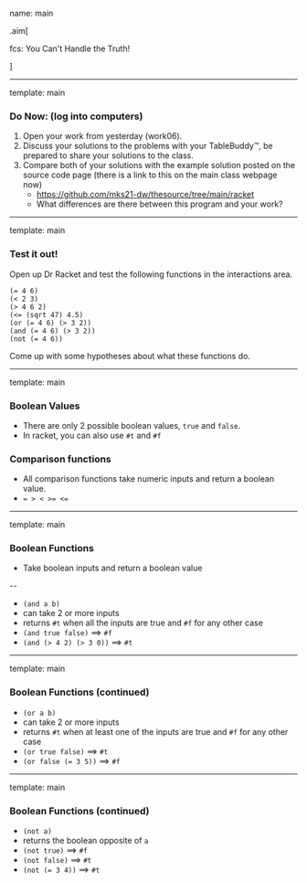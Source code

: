 name: main

.aim[<div>
fcs: You Can't Handle the Truth!
</div>]


---
template: main

### Do Now: (log into computers)

1. Open your work from yesterday (work06).
2. Discuss your solutions to the problems with your TableBuddy™, be prepared to share your solutions to the class.
3. Compare both of your solutions with the example solution posted on the source code page (there is a link to this on the main class webpage now)
   - <https://github.com/mks21-dw/thesource/tree/main/racket>
   - What differences are there between this program and your work?


---
template: main

### Test it out!
Open up Dr Racket and test the following functions in the interactions area.
```
(= 4 6)
(< 2 3)
(> 4 6 2)
(<= (sqrt 47) 4.5)
(or (= 4 6) (> 3 2))
(and (= 4 6) (> 3 2))
(not (= 4 6))
```
Come up with some hypotheses about what these functions do.

---
template: main

### Boolean Values
* There are only 2 possible boolean values, `true` and `false`.
* In racket, you can also use `#t` and `#f`

### Comparison functions
* All comparison functions take numeric inputs and return a boolean value.
* `= > < >= <=`

---
template: main

### Boolean Functions

* Take boolean inputs and return a boolean value

--
* `(and a b)`
 * can take 2 or more inputs
 * returns `#t` when all the inputs are true and `#f` for any other case
 * `(and true false)` ==> `#f`
 * `(and (> 4 2) (> 3 0))` ==> `#t`

---
template: main

### Boolean Functions (continued)

* `(or a b)`
 * can take 2 or more inputs
 * returns `#t` when at least one of the inputs are true and `#f` for any other case
 * `(or true false)` ==> `#t`
 * `(or false (= 3 5))` ==> `#f`

---
template: main

### Boolean Functions (continued)
* `(not a)`
 * returns the boolean opposite of `a`
 * `(not true)` ==> `#f`
 *	`(not false)` ==> `#t`
 *	`(not (= 3 4))` ==> `#t`
